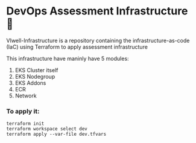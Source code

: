 # DevOps Assessment Infrastructure :department_store:
VIwell-Infrastructure is a repository containing the infrastructure-as-code (IaC) using Terraform to apply assessment infrastructure

This infrastructure have maninly have 5 modules:

1. EKS Cluster itself
2. EKS Nodegroup
3. EKS Addons
4. ECR
5. Network

### To apply it:
    terraform init
    terraform workspace select dev
    terraform apply --var-file dev.tfvars

